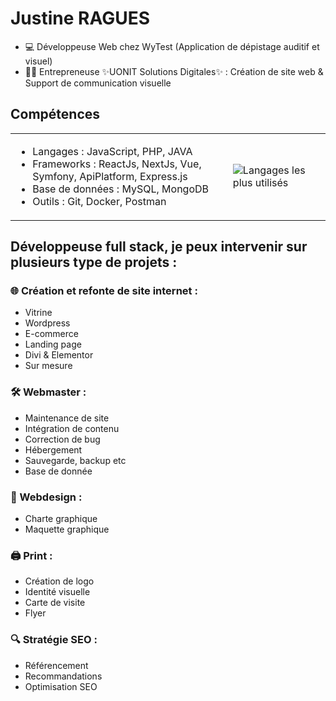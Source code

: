 # Justine RAGUES

* 💻 Développeuse Web chez WyTest (Application de dépistage auditif et visuel)
* 👩‍💻 Entrepreneuse ✨UONIT Solutions Digitales✨ : Création de site web & Support de communication visuelle

  
## Compétences
<table>
  <tr>
    <td>
      <ul>
        <li>Langages : JavaScript, PHP, JAVA</li>
        <li>Frameworks : ReactJs, NextJs, Vue, Symfony, ApiPlatform, Express.js</li>
        <li>Base de données : MySQL, MongoDB</li>
        <li>Outils : Git, Docker, Postman</li>
      </ul>
    </td>
    <td>
      <img src="https://github-readme-stats.vercel.app/api/top-langs/?username=JustineRgs&layout=compact" alt="Langages les plus utilisés">
    </td>
  </tr>
</table>

## Développeuse full stack, je peux intervenir sur plusieurs type de projets :

### 🌐 Création et refonte de site internet :
* Vitrine
* Wordpress
* E-commerce
* Landing page
* Divi & Elementor
* Sur mesure

### 🛠️ Webmaster :
* Maintenance de site
* Intégration de contenu
* Correction de bug
* Hébergement
* Sauvegarde, backup etc
* Base de donnée

### 🎨 Webdesign :
* Charte graphique
* Maquette graphique

### 🖨️ Print :
* Création de logo
* Identité visuelle
* Carte de visite
* Flyer

### 🔍 Stratégie SEO :
* Référencement
* Recommandations
* Optimisation SEO
